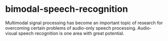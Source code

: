 # bimodal-speech-recognition

Multimodal signal processing has become an important topic of research for overcoming certain problems of audio-only speech processing. Audio-visual speech recognition is one area with great potential.

